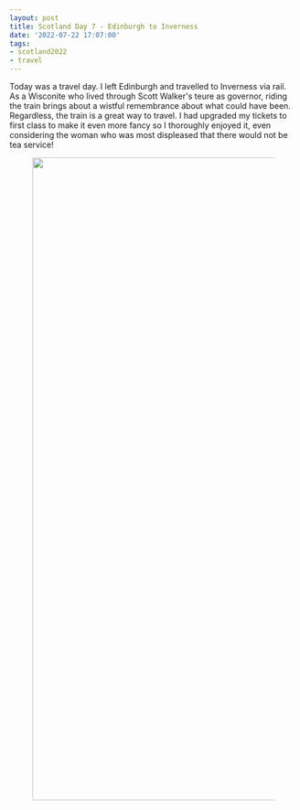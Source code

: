 ```yaml
---
layout: post
title: Scotland Day 7 - Edinburgh to Inverness
date: '2022-07-22 17:07:00'
tags:
- scotland2022
- travel
---
```


Today was a travel day. I left Edinburgh and travelled to Inverness via rail. As a Wisconite who lived through Scott Walker's teure as governor, riding the train brings about a wistful remembrance about what could have been. Regardless, the train is a great way to travel. I had upgraded my tickets to first class to make it even more fancy so I thoroughly enjoyed it, even considering the woman who was most displeased that there would not be tea service!

<figure class="kg-card kg-image-card"><img src=" __GHOST_URL__ /content/images/2022/07/B96561A5-9AAB-46ED-8698-EBDB571EA79C.jpeg" class="kg-image" alt loading="lazy" width="2000" height="1125" srcset=" __GHOST_URL__ /content/images/size/w600/2022/07/B96561A5-9AAB-46ED-8698-EBDB571EA79C.jpeg 600w, __GHOST_URL__ /content/images/size/w1000/2022/07/B96561A5-9AAB-46ED-8698-EBDB571EA79C.jpeg 1000w, __GHOST_URL__ /content/images/size/w1600/2022/07/B96561A5-9AAB-46ED-8698-EBDB571EA79C.jpeg 1600w, __GHOST_URL__ /content/images/size/w2400/2022/07/B96561A5-9AAB-46ED-8698-EBDB571EA79C.jpeg 2400w" sizes="(min-width: 720px) 720px"></figure>